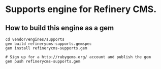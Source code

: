 # Supports engine for Refinery CMS.

## How to build this engine as a gem

    cd vendor/engines/supports
    gem build refinerycms-supports.gemspec
    gem install refinerycms-supports.gem
    
    # Sign up for a http://rubygems.org/ account and publish the gem
    gem push refinerycms-supports.gem
